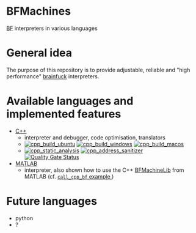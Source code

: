 # BFMachines
[BF](https://esolangs.org/wiki/Brainfuck) interpreters in various languages

# General idea
The purpose of this repository is to provide adjustable, reliable and "high performance" [brainfuck](https://esolangs.org/wiki/Brainfuck) interpreters.

# Available languages and implemented features

* [C++](cpp)
    * interpreter and debugger, code optimisation, translators
    * [![cpp_build_ubuntu](https://github.com/vil02/BFMachines/actions/workflows/cpp_build_ubuntu.yml/badge.svg)](https://github.com/vil02/BFMachines/actions/workflows/cpp_build_ubuntu.yml) [![cpp_build_windows](https://github.com/vil02/BFMachines/actions/workflows/cpp_build_windows.yml/badge.svg)](https://github.com/vil02/BFMachines/actions/workflows/cpp_build_windows.yml) [![cpp_build_macos](https://github.com/vil02/BFMachines/actions/workflows/cpp_build_macos.yml/badge.svg)](https://github.com/vil02/BFMachines/actions/workflows/cpp_build_macos.yml)
    * [![cpp_static_analysis](https://github.com/vil02/BFMachines/actions/workflows/cpp_static_analysis.yml/badge.svg)](https://github.com/vil02/BFMachines/actions/workflows/cpp_static_analysis.yml) [![cpp_address_sanitizer](https://github.com/vil02/BFMachines/actions/workflows/cpp_address_sanitizer.yml/badge.svg)](https://github.com/vil02/BFMachines/actions/workflows/cpp_address_sanitizer.yml)
    [![Quality Gate Status](https://sonarcloud.io/api/project_badges/measure?project=vil02_BFMachines&metric=alert_status)](https://sonarcloud.io/summary/new_code?id=vil02_BFMachines)
* [MATLAB](matlab)
    * interpreter, also shown how to use the C++ [BFMachineLib](cpp/BFMachineLib) from MATLAB (cf. [`call_cpp_bf` example ](matlab/examples/call_cpp_bf/run_cpp_bf.m))

# Future languages

* python
* ?
